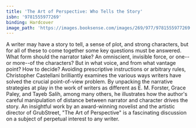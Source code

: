 ```yaml
---
title: 'The Art of Perspective: Who Tells the Story'
isbn: '9781555977269'
binding: Hardcover
image_path: 'https://images.booksense.com/images/269/977/9781555977269.jpg'
---
```



A writer may have a story to tell, a sense of plot, and strong characters, but for all of these to come together some key questions must be answered. What form should the narrator take? An omniscient, invisible force, or one--or more--of the characters? But in what voice, and from what vantage point? How to decide? Avoiding prescriptive instructions or arbitrary rules, Christopher Castellani brilliantly examines the various ways writers have solved the crucial point-of-view problem. By unpacking the narrative strategies at play in the work of writers as different as E. M. Forster, Grace Paley, and Tayeb Salih, among many others, he illustrates how the author's careful manipulation of distance between narrator and character drives the story. An insightful work by an award-winning novelist and the artistic director of GrubStreet, "The Art of Perspective" is a fascinating discussion on a subject of perpetual interest to any writer.